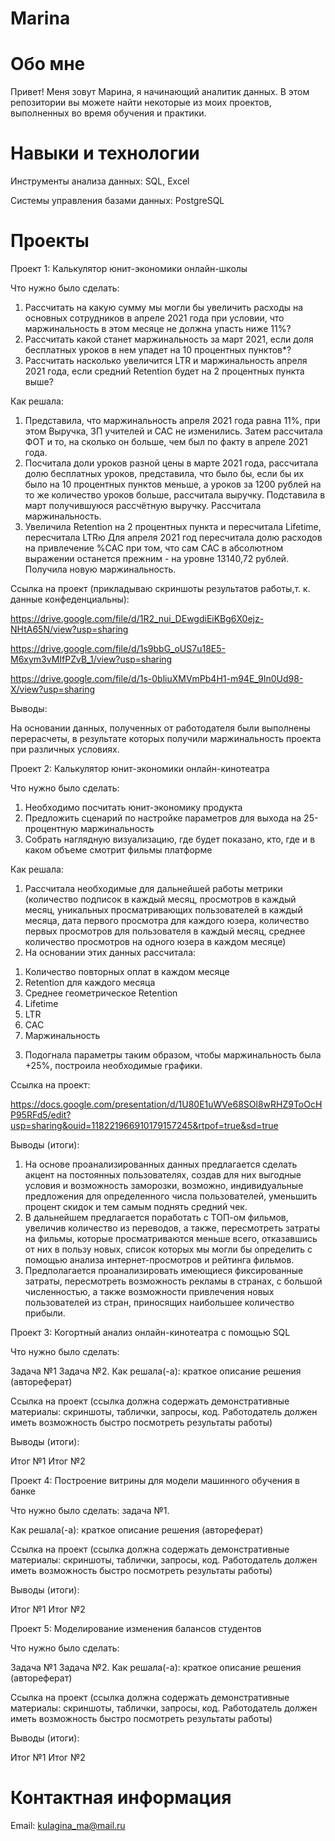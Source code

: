 # Marina
# Обо мне
Привет! Меня зовут Марина, я начинающий аналитик данных. В этом репозитории вы можете найти некоторые из моих проектов, выполненных во время обучения и практики.

# Навыки и технологии
Инструменты анализа данных: SQL, Excel

Системы управления базами данных: PostgreSQL

# Проекты
Проект 1: Калькулятор юнит-экономики онлайн-школы

Что нужно было сделать:

1. Рассчитать на какую сумму мы могли бы увеличить расходы на основных сотрудников в апреле 2021 года при условии, что маржинальность в этом месяце не должна упасть ниже 11%?
2. Рассчитать какой станет маржинальность за март 2021, если доля бесплатных уроков в нем упадет на 10 процентных пунктов*?
3. Рассчитать насколько увеличится LTR и маржинальность апреля 2021 года, если средний Retention будет на 2 процентных пункта выше?

Как решала: 
1. Представила, что маржинальность апреля 2021 года равна 11%, при этом Выручка, ЗП учителей и CAC не изменились. Затем рассчитала ФОТ и то, на сколько он больше, чем был по факту в апреле 2021 года.
2. Посчитала доли уроков разной цены в марте 2021 года, рассчитала долю бесплатных уроков, представила, что было бы, если бы их было на 10 процентных пунктов меньше, а уроков за 1200 рублей на то же количество уроков больше, рассчитала выручку. Подставила в март получившуюся рассчётную выручку. Рассчитала маржинальность.
3. Увеличила Retention на 2 процентных пункта и пересчитала Lifetime, пересчитала LTRю Для апреля 2021 год пересчитала долю расходов на привлечение %CAC при том, что сам CAC в абсолютном выражении останется прежним - на уровне 13140,72 рублей. Получила новую маржинальность.

Ссылка на проект (прикладываю скриншоты результатов работы,т. к. данные конфеденциальны):

https://drive.google.com/file/d/1R2_nui_DEwgdiEiKBg6X0ejz-NHtA65N/view?usp=sharing

https://drive.google.com/file/d/1s9bbG_oUS7u18E5-M6xym3vMIfPZvB_1/view?usp=sharing

https://drive.google.com/file/d/1s-0bliuXMVmPb4H1-m94E_9In0Ud98-X/view?usp=sharing

Выводы:

На основании данных, полученных от работодателя были выполнены перерасчеты, в результате которых получили маржинальность проекта при различных условиях.

Проект 2: Калькулятор юнит-экономики онлайн-кинотеатра

Что нужно было сделать:
1. Необходимо посчитать юнит-экономику продукта
2. Предложить сценарий по настройке параметров для выхода на 25-процентную маржинальность
3. Собрать наглядную визуализацию, где будет показано, кто, где и в каком объеме смотрит фильмы платформе

Как решала: 
1. Рассчитала необходимые для дальнейшей работы метрики (количество подписок в каждый месяц, просмотров в каждый месяц, уникальных просматривающих пользователей в каждый месяца, дата первого просмотра для каждого юзера, количество первых просмотров для пользователя в каждый месяц, среднее количество просмотров на одного юзера в каждом месяце)
2. На основании этих данных рассчитала:
1) Количество повторных оплат в каждом месяце
2) Retention для каждого месяца
3) Среднее геометрическое Retention    
4) Lifetime       
5) LTR 
6) CAC    
7) Маржинальность
3. Подогнала параметры таким образом, чтобы маржинальность была +25%, построила необходимые графики.

Ссылка на проект:

https://docs.google.com/presentation/d/1U80E1uWVe68SOl8wRHZ9ToOcHP95RFd5/edit?usp=sharing&ouid=118221966910179157245&rtpof=true&sd=true

Выводы (итоги):

1. На основе проанализированных данных предлагается сделать акцент на постоянных пользователях, создав для них выгодные условия и возможность заморозки, возможно, индивидуальные предложения для определенного числа пользователей, уменьшить процент скидок и тем самым поднять средний чек.
2. В дальнейшем предлагается поработать с ТОП-ом фильмов, увеличив количество из переводов, а также, пересмотреть затраты на фильмы, которые просматриваются меньше всего, отказавшись от них в пользу новых, список которых мы могли бы определить с помощью анализа интернет-просмотров и рейтинга фильмов.
3. Предполагается проанализировать имеющиеся фиксированные затраты, пересмотреть возможность рекламы в странах, с большой численностью, а также возможности привлечения новых пользователей из стран, приносящих наибольшее количество прибыли.


Проект 3: Когортный анализ онлайн-кинотеатра с помощью SQL

Что нужно было сделать:

Задача №1
Задача №2.
Как решала(-а): краткое описание решения (автореферат)

Ссылка на проект (ссылка должна содержать демонстративные материалы: скриншоты, таблички, запросы, код. Работодатель должен иметь возможность быстро посмотреть результаты работы)

Выводы (итоги):

Итог №1
Итог №2

Проект 4: Построение витрины для модели машинного обучения в банке

Что нужно было сделать: задача №1.

Как решала(-а): краткое описание решения (автореферат)

Ссылка на проект (ссылка должна содержать демонстративные материалы: скриншоты, таблички, запросы, код. Работодатель должен иметь возможность быстро посмотреть результаты работы)

Выводы (итоги):

Итог №1
Итог №2

Проект 5: Моделирование изменения балансов студентов

Что нужно было сделать:

Задача №1
Задача №2.
Как решала(-а): краткое описание решения (автореферат)

Ссылка на проект (ссылка должна содержать демонстративные материалы: скриншоты, таблички, запросы, код. Работодатель должен иметь возможность быстро посмотреть результаты работы)

Выводы (итоги):

Итог №1
Итог №2

# Контактная информация
Email: kulagina_ma@mail.ru
